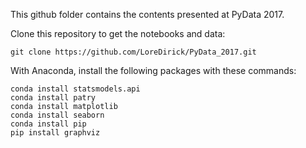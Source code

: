 This github folder contains the contents presented at PyData 2017.

Clone this repository to get the notebooks and data:

`git clone https://github.com/LoreDirick/PyData_2017.git`

With Anaconda, install the following packages with these commands:

```
conda install statsmodels.api
conda install patry
conda install matplotlib
conda install seaborn
conda install pip
pip install graphviz
```
